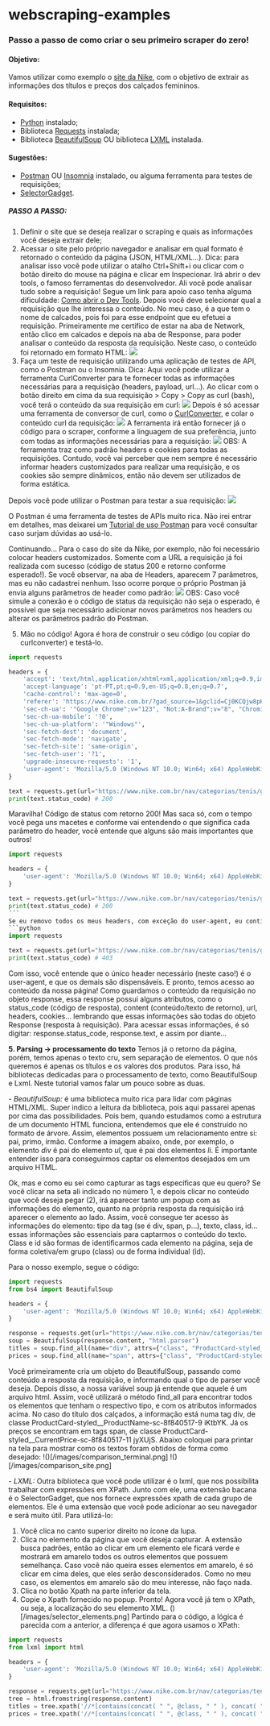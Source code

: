 # webscraping-examples
### Passo a passo de como criar o seu primeiro scraper do zero!
#### Objetivo: 
Vamos utilizar como exemplo o [site da Nike](https://www.nike.com.br/nav/categorias/tenis/genero/feminino/tipodeproduto/calcados), com o objetivo de extrair as informações dos títulos e preços dos calçados femininos.
#### Requisitos:
- [Python](https://www.python.org/downloads/) instalado;
- Biblioteca [Requests](https://pypi.org/project/requests/) instalada;
- Biblioteca [BeautifulSoup](https://www.crummy.com/software/BeautifulSoup/bs4/doc/#) OU biblioteca [LXML](https://lxml.de/installation.html) instalada.
#### Sugestões:
- [Postman](https://www.postman.com/) OU [Insomnia](https://insomnia.rest/) instalado, ou alguma ferramenta para testes de requisições;
- [SelectorGadget](https://selectorgadget.com/).

##### PASSO A PASSO:
1. Definir o site que se deseja realizar o scraping e quais as informações você deseja extrair dele;
2. Acessar o site pelo próprio navegador e analisar em qual formato é retornado o conteúdo da página (JSON, HTML/XML…).
Dica: para analisar isso você pode utilizar o atalho Ctrl+Shift+i ou clicar com o botão direito do mouse na página e clicar em Inspecionar. Irá abrir o dev tools, o famoso ferramentas do desenvolvedor. Ali você pode analisar tudo sobre a requisição! Segue um link para apoio caso tenha alguma dificuldade: [Como abrir o Dev Tools](https://support.google.com/adsense/answer/10858959?hl=pt-BR#:~:text=Para%20abrir%20o%20DevTools%2C%20clique,%2C%20Linux%2C%20Chrome%20OS).
Depois você deve selecionar qual a requisição que lhe interessa o conteúdo. No meu caso, é a que tem o nome de calcados, pois foi para esse endpoint que eu efetuei a requisição. Primeiramente me certifico de estar na aba de Network, então clico em calcados e depois na aba de Response, para poder analisar o conteúdo da resposta da requisição. Neste caso, o conteúdo foi retornado em formato HTML:
![](/images/check_response.png)
3. Faça um teste de requisição utilizando uma aplicação de testes de API, como o Postman ou o Insomnia.
Dica: Aqui você pode utilizar a ferramenta CurlConverter para te fornecer todas as informações necessárias para a requisição (headers, payload, url…). Ao clicar com o botão direito em cima da sua requisição > Copy > Copy as curl (bash), você terá o conteúdo da sua requisição em curl:
![](/images/copy_curl.png)
Depois é só acessar uma ferramenta de conversor de curl, como o [CurlConverter](https://curlconverter.com/), e colar o conteúdo curl da requisição:
![](/images/curlconverter.png)
A ferramenta irá então fornecer já o código para o scraper, conforme a linguagem de sua preferência, junto com todas as informações necessárias para a requisição:
![](/images/curlconverter2.png)
OBS: A ferramenta traz como padrão headers e cookies para todas as requisições. Contudo, você vai perceber que nem sempre é necessário informar headers customizados para realizar uma requisição, e os cookies são sempre dinâmicos, então não devem ser utilizados de forma estática.

Depois você pode utilizar o Postman para testar a sua requisição:
![](/images/postman_request.png)

O Postman é uma ferramenta de testes de APIs muito rica. Não irei entrar em detalhes, mas deixarei um [Tutorial de uso Postman](https://learning.postman.com/docs/introduction/overview/) para você consultar caso surjam dúvidas ao usá-lo.

Continuando... Para o caso do site da Nike, por exemplo, não foi necessário colocar headers customizados. Somente com a URL a requisição já foi realizada com sucesso (código de status 200 e retorno conforme esperado!). Se você observar, na aba de Headers, aparecem 7 parâmetros, mas eu não cadastrei nenhum. Isso ocorre porque o próprio Postman já envia alguns parâmetros de header como padrão:
![](/images/postman_headers_default.png)
OBS: Caso você simule a conexão e o código de status da requisição não seja o esperado, é possível que seja necessário adicionar novos parâmetros nos headers ou alterar os parâmetros padrão do Postman.

5. Mão no código! Agora é hora de construir o seu código (ou copiar do curlconverter) e testá-lo.
```python
import requests

headers = {
    'accept': 'text/html,application/xhtml+xml,application/xml;q=0.9,image/avif,image/webp,image/apng,*/*;q=0.8,application/signed-exchange;v=b3;q=0.7',
    'accept-language': 'pt-PT,pt;q=0.9,en-US;q=0.8,en;q=0.7',
    'cache-control': 'max-age=0',
    'referer': 'https://www.nike.com.br/?gad_source=1&gclid=Cj0KCQjw8pKxBhD_ARIsAPrG45lu19se-z4tPHw_pGBQMeKBwcaN0JvmTj8mpNTK0mVFMQSe3Qf-BPsaAtZWEALw_wcB',
    'sec-ch-ua': '"Google Chrome";v="123", "Not:A-Brand";v="8", "Chromium";v="123"',
    'sec-ch-ua-mobile': '?0',
    'sec-ch-ua-platform': '"Windows"',
    'sec-fetch-dest': 'document',
    'sec-fetch-mode': 'navigate',
    'sec-fetch-site': 'same-origin',
    'sec-fetch-user': '?1',
    'upgrade-insecure-requests': '1',
    'user-agent': 'Mozilla/5.0 (Windows NT 10.0; Win64; x64) AppleWebKit/537.36 (KHTML, like Gecko) Chrome/123.0.0.0 Safari/537.36',
}

text = requests.get(url="https://www.nike.com.br/nav/categorias/tenis/genero/feminino/tipodeproduto/calcados", headers=headers)
print(text.status_code) # 200
```

Maravilha! Código de status com retorno 200! Mas saca só, com o tempo você pega uns macetes e conforme vai entendendo o que significa cada parâmetro do header, você entende que alguns são mais importantes que outros!

```python
import requests

headers = {
    'user-agent': 'Mozilla/5.0 (Windows NT 10.0; Win64; x64) AppleWebKit/537.36 (KHTML, like Gecko) Chrome/123.0.0.0 Safari/537.36',
}

text = requests.get(url="https://www.nike.com.br/nav/categorias/tenis/genero/feminino/tipodeproduto/calcados", headers=headers)
print(text.status_code) # 200
´´´
Se eu removo todos os meus headers, com exceção do user-agent, eu continuo tendo acesso a minha página normalmente. Mas, se eu remover o user-agent também, eu recebo um bloqueio no acesso à página (código 403):
```python
import requests

text = requests.get(url="https://www.nike.com.br/nav/categorias/tenis/genero/feminino/tipodeproduto/calcados")
print(text.status_code) # 403
```
Com isso, você entende que o único header necessário (neste caso!) é o user-agent, e que os demais são dispensáveis. E pronto, temos acesso ao conteúdo da nossa página! Como guardamos o conteúdo da requisição no objeto response, essa response possui alguns atributos, como o status_code (código de resposta), content (conteúdo/texto de retorno), url, headers, cookies… lembrando que essas informações são todas do objeto Response (resposta à requisição). Para acessar essas informações, é só digitar: response.status_code, response.text, e assim por diante…

**5. Parsing -> processamento do texto**
Temos já o retorno da página, porém, temos apenas o texto cru, sem separação de elementos. O que nós queremos é apenas os títulos e os valores dos produtos. Para isso, há bibliotecas dedicadas para o processamento de texto, como BeautifulSoup e Lxml. Neste tutorial vamos falar um pouco sobre as duas.

*- BeautifulSoup:* é uma biblioteca muito rica para lidar com páginas HTML/XML. Super indico a leitura da biblioteca, pois aqui passarei apenas por cima das possibilidades. Pois bem, quando estudamos como a estrutura de um documento HTML funciona, entendemos que ele é construído no formato de árvore. Assim, elementos possuem um relacionamento entre si: pai, primo, irmão. Conforme a imagem abaixo, onde, por exemplo, o elemento *div* é pai do elemento *ul*, que é pai dos elementos *li*. É importante entender isso para conseguirmos captar os elementos desejados em um arquivo HTML.

Ok, mas e como eu sei como capturar as tags específicas que eu quero? Se você clicar na seta ali indicado no número 1, e depois clicar no conteúdo que você deseja pegar (2), irá aparecer tanto um popup com as informações do elemento, quanto na própria resposta da requisição irá aparecer o elemento ao lado. Assim, você consegue ter acesso às informações do elemento: tipo da tag (se é div, span, p…), texto, class, id… essas informações são essenciais para captarmos o conteúdo do texto. Class e id são formas de identificarmos cada elemento na página, seja de forma coletiva/em grupo (class) ou de forma individual (id). 

Para o nosso exemplo, segue o código:
```python
import requests
from bs4 import BeautifulSoup

headers = {
    'user-agent': 'Mozilla/5.0 (Windows NT 10.0; Win64; x64) AppleWebKit/537.36 (KHTML, like Gecko) Chrome/123.0.0.0 Safari/537.36',
}

response = requests.get(url="https://www.nike.com.br/nav/categorias/tenis/genero/feminino/tipodeproduto/calcados", headers=headers)
soup = BeautifulSoup(response.content, "html.parser")
titles = soup.find_all(name="div", attrs={"class", "ProductCard-styled__ProductName-sc-8f840517-9 iKtbYK"})
prices = soup.find_all(name="span", attrs={"class", "ProductCard-styled__CurrentPrice-sc-8f840517-11 jyXUjS"})
```
Você primeiramente cria um objeto do BeautifulSoup, passando como conteúdo a resposta da requisição, e informando qual o tipo de parser você deseja. Depois disso, a nossa variável soup já entende que aquele é um arquivo html. Assim, você utilizará o método find_all para encontrar todos os elementos que tenham o respectivo tipo, e com os atributos informados acima. No caso do título dos calçados, a informação está numa tag div, de classe ProductCard-styled__ProductName-sc-8f840517-9 iKtbYK. Já os preços se encontram em tags span, de classe ProductCard-styled__CurrentPrice-sc-8f840517-11 jyXUjS. Abaixo coloquei para printar na tela para mostrar como os textos foram obtidos de forma como desejado:
!()[/images/comparison_terminal.png]
!()[/images/comparison_site.png]

*- LXML:* Outra biblioteca que você pode utilizar é o lxml, que nos possibilita trabalhar com expressões em XPath. Junto com ele, uma extensão bacana é o SelectorGadget, que nos fornece expressões xpath de cada grupo de elementos. Ele é uma extensão que você pode adicionar ao seu navegador e será muito útil. Para utilizá-lo:
1. Você clica no canto superior direito no ícone da lupa.
2. Clica no elemento da página que você deseja capturar. A extensão busca padrões, então ao clicar em um elemento ele ficará verde e mostrará em amarelo todos os outros elementos que possuem semelhança. Caso você não queira esses elementos em amarelo, é só clicar em cima deles, que eles serão desconsiderados. Como no meu caso, os elementos em amarelo são do meu interesse, não faço nada.
3. Clica no botão Xpath na parte inferior da tela.
4. Copie o Xpath fornecido no popup. Pronto! Agora você já tem o XPath, ou seja, a localização do seu elemento XML.
()[/images/selector_elements.png]
Partindo para o código, a lógica é parecida com a anterior, a diferença é que agora usamos o XPath:
```python
import requests
from lxml import html

headers = {
    'user-agent': 'Mozilla/5.0 (Windows NT 10.0; Win64; x64) AppleWebKit/537.36 (KHTML, like Gecko) Chrome/123.0.0.0 Safari/537.36',
}

response = requests.get(url="https://www.nike.com.br/nav/categorias/tenis/genero/feminino/tipodeproduto/calcados", headers=headers)
tree = html.fromstring(response.content)
titles = tree.xpath('//*[contains(concat( " ", @class, " " ), concat( " ", "iKtbYK", " " ))]')
prices = tree.xpath('//*[contains(concat( " ", @class, " " ), concat( " ", "jyXUjS", " " ))]')
```
